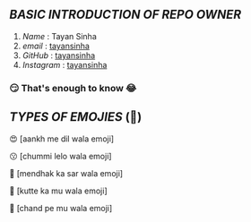 ## ***BASIC INTRODUCTION OF REPO OWNER***

1. *Name* : Tayan Sinha
2. *email* : [tayansinha](tayansinha@gmail.com)
3. *GitHub* : [tayansinha](github.com/tayansinha)
4. *Instagram* : [tayansinha](instagram.com/tayansinha)

### :smirk: That's enough to know :joy: 



 ## ***TYPES OF EMOJIES*** (:basketball:)

:heart_eyes:  [aankh me dil wala emoji]
  
:kissing:  [chummi lelo wala emoji]
  
:frog:  [mendhak ka sar wala emoji]
  
:dog:  [kutte ka mu wala emoji]
  
:full_moon_with_face:  [chand pe mu wala emoji]


  


